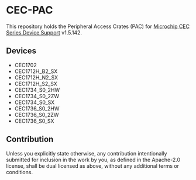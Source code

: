 # CEC-PAC

 This repository holds the Peripheral Access Crates (PAC) for [Microchip CEC Series Device Support](https://packs.download.microchip.com/#collapse-Microchip-CEC-DFP-pdsc) v1.5.142.


## Devices

- CEC1702
- CEC1712H_B2_SX
- CEC1712H_N2_SX
- CEC1712H_S2_SX
- CEC1734_S0_2HW
- CEC1734_S0_2ZW
- CEC1734_S0_SX
- CEC1736_S0_2HW
- CEC1736_S0_2ZW
- CEC1736_S0_SX 

## Contribution

Unless you explicitly state otherwise, any contribution intentionally submitted for inclusion in the work by you, as defined in the Apache-2.0 license, shall be dual licensed as above, without any additional terms or conditions.
